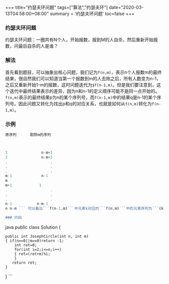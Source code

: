 +++
title="约瑟夫环问题"
tags=["算法","约瑟夫环"]
date="2020-03-13T04:58:00+08:00"
summary = '约瑟夫环问题'
toc=false
+++

### 约瑟夫环问题

约瑟夫环问题：一圈共有N个人，开始报数，报到M的人自杀，然后重新开始报数，问最后自杀的人是谁？

### 解法

首先看到题目，可以抽象出核心问题，我们记为`f(n,m)`，表示n个人报数m的最终结果，很自然我们可以知道当第一个报数到m的人去除之后，所有人数变为n-1，之后又重新开始1-m的报数，这时问题迭代为`$f(n-1,m)`。但是我们要注意到，这个迭代中最终结果表示的差异，因为n和n-1的定义顺序可能不是同一点开始的。`f(n,m)`表示的最终结果p为n的某个序列号，而`f(n-1,m)`中的结果q是n-1的某个序列号。因此问题又转化为找出p和q的对应关系，也就是如何从`f(n,m)`转化为`f(n-1,m)`。

### 示例

```javascript
原序列      剔除m的序列



1               n-m+1
2               n-m+2
.                   .   
.                   .   
.                   .   
m-1             n-1
m
m+1            1   
.                   .   
.                   .   
.                   .   
n-1           n-m-1
n n-m ``` 可以看出```f(n-1,m)```中元素k对应的```f(n,m)```中的元素序列为```(k+m)%n``` 则有迭代关系式：```f(n,m)=(f(n-1,m)+m)%n```

### 代码
```

java public class Solution {

```
public int JosephCircle(int n, int m)
{ if(n==0||m==0)return -1;
    int ret=0;
    for(int i=2;i<=n;i++)
    { ret=(ret+m)%i;
    }   
   return ret;
}
```

\} \`\`\`


